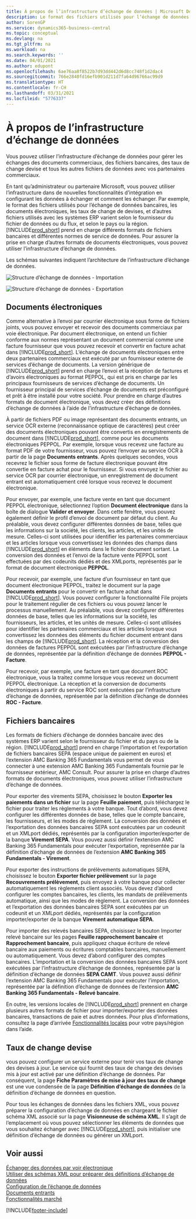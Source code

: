 ```yaml
---
title: À propos de l’infrastructure d’échange de données | Microsoft Docs
description: Le format des fichiers utilisés pour l’échange de données bancaires, les documents électroniques, les taux de change de devises, et d’autres fichiers utilisés avec les systèmes ERP varie selon le fournisseur du fichier de données ou du flux, et selon le pays ou la région.
author: SorenGP
ms.service: dynamics365-business-central
ms.topic: conceptual
ms.devlang: na
ms.tgt_pltfrm: na
ms.workload: na
ms.search.keywords: ''
ms.date: 04/01/2021
ms.author: edupont
ms.openlocfilehash: 6ae76aa8f8522b7d93dd442d6d8cc748f1d2dac4
ms.sourcegitcommit: 766e2840fd16efb901d211d7fa64d96766ac99d9
ms.translationtype: HT
ms.contentlocale: fr-CH
ms.lasthandoff: 03/31/2021
ms.locfileid: "5776337"
---
```

# <a name="about-the-data-exchange-framework"></a>À propos de l’infrastructure d’échange de données

Vous pouvez utiliser l’infrastructure d’échange de données pour gérer les échanges des documents commerciaux, des fichiers bancaires, des taux de change devise et tous les autres fichiers de données avec vos partenaires commerciaux.

En tant qu’administrateur ou partenaire Microsoft, vous pouvez utiliser l’infrastructure dans de nouvelles fonctionnalités d’intégration en configurant les données à échanger et comment les échanger. Par exemple, le format des fichiers utilisés pour l’échange de données bancaires, les documents électroniques, les taux de change de devises, et d’autres fichiers utilisés avec les systèmes ERP varient selon le fournisseur du fichier de données ou du flux, et selon le pays ou la région. [!INCLUDE[prod_short](includes/prod_short.md)] prend en charge différents formats de fichiers bancaires et différentes normes de service de données. Pour assurer la prise en charge d’autres formats de documents électroniques, vous pouvez utiliser l’infrastructure d’échange de données.

 Les schémas suivantes indiquent l’architecture de l’infrastructure d’échange de données.  

 ![Structure d’échange de données &#45; Importation](media/across-data-exchange/dataexchangeframework_import.png)  

 ![Structure d’échange de données &#45; Exportation](media/across-data-exchange/dataexchangeframework_export.png)  

## <a name="electronic-documents"></a>Documents électroniques

Comme alternative à l’envoi par courrier électronique sous forme de fichiers joints, vous pouvez envoyer et recevoir des documents commerciaux par voie électronique. Par document électronique, on entend un fichier conforme aux normes représentant un document commercial comme une facture fournisseur que vous pouvez recevoir et convertir en facture achat dans [!INCLUDE[prod_short](includes/prod_short.md)]. L’échange de documents électroniques entre deux partenaires commerciaux est exécuté par un fournisseur externe de services d’échange de documents. La version générique de [!INCLUDE[prod_short](includes/prod_short.md)] prend en charge l’envoi et la réception de factures et d’avoirs électroniques au format PEPPOL, qui est pris en charge par les principaux fournisseurs de services d’échange de documents. Un fournisseur principal de services d’échange de documents est préconfiguré et prêt à être installé pour votre société. Pour prendre en charge d’autres formats de document électronique, vous devez créer des définitions d’échange de données à l’aide de l’infrastructure d’échange de données.  

 À partir de fichiers PDF ou image représentant des documents entrants, un service OCR externe (reconnaissance optique de caractères) peut créer des documents électroniques pouvant être convertis en enregistrements de document dans [!INCLUDE[prod_short](includes/prod_short.md)], comme pour les documents électroniques PEPPOL. Par exemple, lorsque vous recevez une facture au format PDF de votre fournisseur, vous pouvez l’envoyer au service OCR à partir de la page **Documents entrants**. Après quelques secondes, vous recevrez le fichier sous forme de facture électronique pouvant être convertie en facture achat pour le fournisseur. Si vous envoyez le fichier au service OCR par courrier électronique, un enregistrement de document entrant est automatiquement créé lorsque vous recevez le document électronique.  

 Pour envoyer, par exemple, une facture vente en tant que document PEPPOL électronique, sélectionnez l’option **Document électronique** dans la boîte de dialogue **Valider et envoyer**. Dans cette fenêtre, vous pouvez également définir le profil d’envoi de document par défaut du client. Au préalable, vous devez configurer différentes données de base, telles que les informations sur la société, les clients, les articles, et les unités de mesure. Celles-ci sont utilisées pour identifier les partenaires commerciaux et les articles lorsque vous convertissez les données des champs dans [!INCLUDE[prod_short](includes/prod_short.md)] en éléments dans le fichier document sortant. La conversion des données et l’envoi de la facture vente PEPPOL sont effectuées par des codeunits dédiés et des XMLports, représentés par le format de document électronique **PEPPOL**.  

 Pour recevoir, par exemple, une facture d’un fournisseur en tant que document électronique PEPPOL, traitez le document sur la page **Documents entrants** pour le convertir en facture achat dans [!INCLUDE[prod_short](includes/prod_short.md)]. Vous pouvez configurer la fonctionnalité File projets pour le traitement régulier de ces fichiers ou vous pouvez lancer le processus manuellement. Au préalable, vous devez configurer différentes données de base, telles que les informations sur la société, les fournisseurs, les articles, et les unités de mesure. Celles-ci sont utilisées pour identifier les partenaires commerciaux et les articles lorsque vous convertissez les données des éléments du fichier document entrant dans les champs de [!INCLUDE[prod_short](includes/prod_short.md)]. La réception et la conversion des données de factures PEPPOL sont exécutées par l’infrastructure d’échange de données, représentée par la définition d’échange de données **PEPPOL - Facture**.  

  Pour recevoir, par exemple, une facture en tant que document ROC électronique, vous la traitez comme lorsque vous recevez un document PEPPOL électronique. La réception et la conversion de documents électroniques à partir du service ROC sont exécutées par l’infrastructure d’échange de données, représentée par la définition d’échange de données **ROC - Facture**.  

## <a name="bank-files"></a>Fichiers bancaires

Les formats de fichiers d’échange de données bancaire avec des systèmes ERP varient selon le fournisseur du fichier et du pays ou de la région. [!INCLUDE[prod_short](includes/prod_short.md)] prend en charge l’importation et l’exportation de fichiers bancaires SEPA (espace unique de paiement en euros) et l’extension AMC Banking 365 Fundamentals vous permet de vous connecter à une extension AMC Banking 365 Fundamentals fournie par le fournisseur extérieur, AMC Consult. Pour assurer la prise en charge d’autres formats de documents électroniques, vous pouvez utiliser l’infrastructure d’échange de données.  

Pour exporter des virements SEPA, choisissez le bouton **Exporter les paiements dans un fichier** sur la page **Feuille paiement**, puis téléchargez le fichier pour traiter les règlements à votre banque. Tout d’abord, vous devez configurer les différentes données de base, telles que le compte bancaire, les fournisseurs, et les modes de règlement. La conversion des données et l’exportation des données bancaires SEPA sont exécutées par un codeunit et un XMLport dédiés, représentés par la configuration importer/exporter de la banque **Virement SEPA**. Vous pouvez aussi définir l’extension AMC Banking 365 Fundamentals pour exécuter l’exportation, représentée par la définition d’échange de données de l’extension **AMC Banking 365 Fundamentals - Virement**.  

 Pour exporter des instructions de prélèvements automatiques SEPA, choisissez le bouton **Exporter fichier prélèvement** sur la page **Recouvrements prélèvement**, puis envoyez à votre banque pour collecter automatiquement les règlements client associés. Vous devez d’abord configurer les comptes bancaires, les clients, les mandats de prélèvements automatique, ainsi que les modes de règlement. La conversion des données et l’exportation des données bancaires SEPA sont exécutées par un codeunit et un XMLport dédiés, représentés par la configuration importer/exporter de la banque **Virement automatique SEPA**.  

 Pour importer des relevés bancaires SEPA, choisissez le bouton Importer relevé bancaire sur les pages **Feuille rapprochement bancaire** et **Rapprochement bancaire**, puis appliquez chaque écriture de relevé bancaire aux paiements ou écritures comptables bancaires, manuellement ou automatiquement. Vous devez d’abord configurer des comptes bancaires. L’importation et la conversion des données bancaires SEPA sont exécutées par l’infrastructure d’échange de données, représentée par la définition d’échange de données **SEPA CAMT**. Vous pouvez aussi définir l’extension AMC Banking 365 Fundamentals pour exécuter l’importation, représentée par la définition d’échange de données de l’extension **AMC Banking 365 Fundamentals - Relevé bancaire**.  

 En outre, les versions locales de [!INCLUDE[prod_short](includes/prod_short.md)] prennent en charge plusieurs autres formats de fichier pour importer/exporter des données bancaires, transactions de paie et autres données. Pour plus d’informations, consultez la page d’arrivée [Fonctionnalités locales](about-localization.md) pour votre pays/région dans l’aide.  

## <a name="currency-exchange-rates"></a>Taux de change devise

vous pouvez configurer un service externe pour tenir vos taux de change des devises à jour. Le service qui fournit des taux de change des devises mis à jour est activé par une définition d’échange de données. Par conséquent, la page **Fiche Paramètres de mise à jour des taux de change** est une vue condensée de la page **Définition d’échange de données** de la définition d’échange de données en question.  

Pour tous les échanges de données dans les fichiers XML, vous pouvez préparer la configuration d’échange de données en chargeant le fichier schéma XML associé sur la page **Visionneuse de schéma XML**. Il s’agit de l’emplacement où vous pouvez sélectionner les éléments de données que vous souhaitez échanger avec [!INCLUDE[prod_short](includes/prod_short.md)], puis initialiser une définition d’échange de données ou générer un XMLport.

## <a name="see-also"></a>Voir aussi

[Échanger des données par voir électronique](across-data-exchange.md)  
[Utiliser des schémas XML pour préparer des définitions d’échange de données](across-how-to-use-xml-schemas-to-prepare-data-exchange-definitions.md)  
[Configuration de l’échange de données](across-set-up-data-exchange.md)  
[Documents entrants](across-income-documents.md)  
[Fonctionnalités marché](ui-across-business-areas.md)  


[!INCLUDE[footer-include](includes/footer-banner.md)]